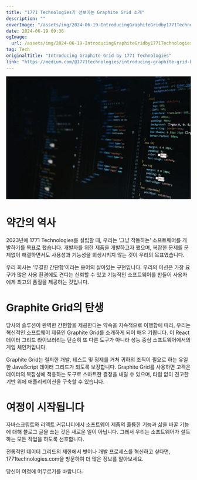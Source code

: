 ```yaml
---
title: "1771 Technologies가 선보이는 Graphite Grid 소개"
description: ""
coverImage: "/assets/img/2024-06-19-IntroducingGraphiteGridby1771Technologies_0.png"
date: 2024-06-19 09:36
ogImage: 
  url: /assets/img/2024-06-19-IntroducingGraphiteGridby1771Technologies_0.png
tag: Tech
originalTitle: "Introducing Graphite Grid by 1771 Technologies"
link: "https://medium.com/@1771technologies/introducing-graphite-grid-by-1771-technologies-cfdb3cf2606d"
---
```



![그래픽그리드 소개](/assets/img/2024-06-19-IntroducingGraphiteGridby1771Technologies_0.png)

# 약간의 역사

2023년에 1771 Technologies를 설립할 때, 우리는 ‘그냥 작동하는’ 소프트웨어를 개발하기를 목표로 했습니다. 개발자를 위한 제품을 개발하고자 했으며, 복잡한 문제를 문제없이 해결하면서도 사용성과 기능성을 희생시키지 않는 것이 우리의 목표였습니다.

우리 회사는 ‘무결한 간단함’이라는 용어의 살아있는 구현입니다. 우리의 미션은 가장 요구가 많은 사용 환경에도 견디는 신뢰할 수 있고 기능적인 소프트웨어를 만들어 사용자에게 최고의 품질을 제공하는 것입니다.

<div class="content-ad"></div>

# Graphite Grid의 탄생

당사의 솔루션이 완벽한 간편함을 제공한다는 약속을 지속적으로 이행함에 따라, 우리는 혁신적인 소프트웨어 제품인 Graphite Grid를 소개하게 되어 매우 기쁩니다. 이 React 데이터 그리드 라이브러리는 단순히 또 다른 도구가 아니라 성능 중심 소프트웨어에서의 게임 체인저입니다.

Graphite Grid는 철저한 개발, 테스트 및 정제를 거쳐 귀하의 조직이 필요로 하는 유일한 JavaScript 데이터 그리드가 되도록 보장합니다. Graphite Grid를 사용하면 고객은 데이터의 복잡성에 적응하는 도구로 스마트한 결정을 내릴 수 있으며, 타협 없이 견고한 기반 위에 애플리케이션을 구축할 수 있습니다.

# 여정이 시작됩니다

<div class="content-ad"></div>

자바스크립트와 리액트 커뮤니티에서 소프트웨어 제품의 훌륭한 기능과 삶을 바꿀 기능에 대해 블로그 글을 쓰는 것은 새로운 일이 아닙니다. 그래서 우리는 소프트웨어가 설득하는 모든 작업을 하도록 선호합니다.

전통적인 데이터 그리드의 제한에서 벗어나 개발 프로세스를 혁신하고 싶다면, 1771technologies.com을 방문하여 더 많은 정보를 알아보세요.

당신이 여정에 머무르기를 바랍니다.